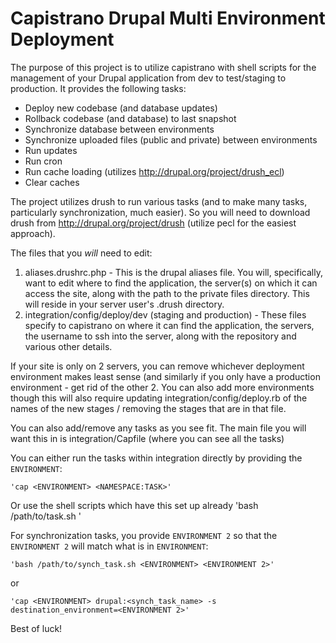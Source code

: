 Capistrano Drupal Multi Environment Deployment
==============================================

The purpose of this project is to utilize capistrano with shell scripts for the
management of your Drupal application from dev to test/staging to production. 
It provides the following tasks:

- Deploy new codebase (and database updates)
- Rollback codebase (and database) to last snapshot
- Synchronize database between environments
- Synchronize uploaded files (public and private) between environments
- Run updates
- Run cron
- Run cache loading (utilizes http://drupal.org/project/drush_ecl)
- Clear caches

The project utilizes drush to run various tasks (and to make many tasks,
particularly synchronization, much easier). So you will need to download
drush from http://drupal.org/project/drush (utilize pecl for the easiest
approach).

The files that you *will* need to edit:

1. aliases.drushrc.php - This is the drupal aliases file. You will, 
specifically, want to edit where to find the application, the server(s) on which
it can access the site, along with the path to the private files directory.
This will reside in your server user's .drush directory.
2. integration/config/deploy/dev (staging and production) - These files specify
to capistrano on where it can find the application, the servers, the username 
to ssh into the server, along with the repository and various other details.

If your site is only on 2 servers, you can remove whichever deployment environment 
makes least sense (and similarly if you only have a production environment - get
rid of the other 2. You can also add more environments though this will also
require updating integration/config/deploy.rb of the names of the new stages / removing
the stages that are in that file.

You can also add/remove any tasks as you see fit. The main file you will want this in is
integration/Capfile (where you can see all the tasks)

You can either run the tasks within integration directly by providing the ```ENVIRONMENT```:

	'cap <ENVIRONMENT> <NAMESPACE:TASK>'

Or use the shell scripts which have this set up already
	'bash /path/to/task.sh <ENVIRONMENT>'
	
For synchronization tasks, you provide ```ENVIRONMENT 2``` so that the ```ENVIRONMENT 2``` will match what is in ```ENVIRONMENT```:

	'bash /path/to/synch_task.sh <ENVIRONMENT> <ENVIRONMENT 2>' 

or 

	'cap <ENVIRONMENT> drupal:<synch_task_name> -s destination_environment=<ENVIRONMENT 2>'
	

Best of luck!
